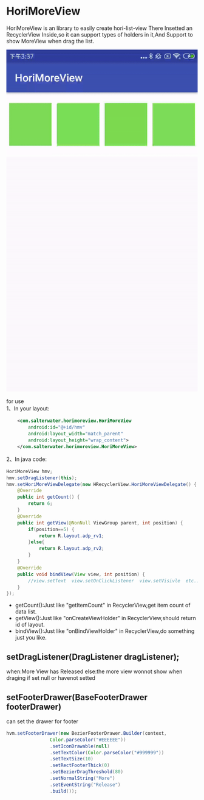 # HoriMoreView
HoriMoreView is an library to easily create hori-list-view
There Insetted an RecyclerView Inside,so it can support types of holders in it,And Support to show MoreView when drag the list.

![image](https://github.com/15563988825/HoriMoreView/blob/master/1.gif)

for use <br>
1、In your layout:
```xml
    <com.salterwater.horimoreview.HoriMoreView
        android:id="@+id/hmv"
        android:layout_width="match_parent"
        android:layout_height="wrap_content">
    </com.salterwater.horimoreview.HoriMoreView>
```
2、In java code:
```java
HoriMoreView hmv;
hmv.setDragListener(this);
hmv.setHoriMoreViewDelegate(new HRecyclerView.HoriMoreViewDelegate() {
    @Override
    public int getCount() {
        return 6;
    }
    @Override
    public int getView(@NonNull ViewGroup parent, int position) {
        if(position==5) {
            return R.layout.adp_rv1;
        }else{
            return R.layout.adp_rv2;
        }
    }
    @Override
    public void bindView(View view, int position) {
        //view.setText  view.setOnClickListener  view.setVisivle  etc...
    }
});
```
* getCount():Just like "getItemCount" in RecyclerView,get item count of data list.<br>
* getView():Just like "onCreateViewHolder" in RecyclerView,should return id of layout.<br>
* bindView():Just like "onBindViewHolder" in RecyclerView,do something just you like.<br>

setDragListener(DragListener dragListener);
-------
when:More View has Released
else:the more view wonnot show when draging if set null or havenot setted

setFooterDrawer(BaseFooterDrawer footerDrawer)
-------
can set the drawer for footer
```java
hvm.setFooterDrawer(new BezierFooterDrawer.Builder(context,
                Color.parseColor("#EEEEEE"))
                .setIconDrawable(null)
                .setTextColor(Color.parseColor("#999999"))
                .setTextSize(10)
                .setRectFooterThick(0)
                .setBezierDragThreshold(80)
                .setNormalString("More")
                .setEventString("Release")
                .build());
```
